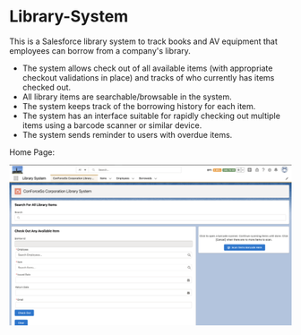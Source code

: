 # Library-System

This is a Salesforce library system to track books and AV equipment that employees can borrow from a company's library. 
- The system allows check out of all available items (with appropriate checkout validations in place) and tracks of who currently has items checked out.
- All library items are searchable/browsable in the system.
- The system keeps track of the borrowing history for each item.
- The system has an interface suitable for rapidly checking out multiple items using a barcode scanner or similar device.
- The system sends reminder to users with overdue items.

Home Page:

![Homepage](https://github.com/ClintonEziamaka/Library-System/blob/4700bdd3f02ca815108936ea8d26cbdb66dedcd6/Home%20page.png)
